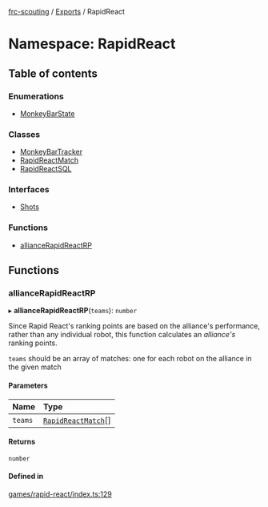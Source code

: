 [frc-scouting](../README.md) / [Exports](../modules.md) / RapidReact

# Namespace: RapidReact

## Table of contents

### Enumerations

- [MonkeyBarState](../enums/RapidReact.MonkeyBarState.md)

### Classes

- [MonkeyBarTracker](../classes/RapidReact.MonkeyBarTracker.md)
- [RapidReactMatch](../classes/RapidReact.RapidReactMatch.md)
- [RapidReactSQL](../classes/RapidReact.RapidReactSQL.md)

### Interfaces

- [Shots](../interfaces/RapidReact.Shots.md)

### Functions

- [allianceRapidReactRP](RapidReact.md#alliancerapidreactrp)

## Functions

### allianceRapidReactRP

▸ **allianceRapidReactRP**(`teams`): `number`

Since Rapid React's ranking points are based on the alliance's performance,
rather than any individual robot, this function calculates an *alliance's* ranking points.

`teams` should be an array of matches: one for each robot on the alliance in the given match

#### Parameters

| Name | Type |
| :------ | :------ |
| `teams` | [`RapidReactMatch`](../classes/RapidReact.RapidReactMatch.md)[] |

#### Returns

`number`

#### Defined in

[games/rapid-react/index.ts:129](https://github.com/BREAD5940/frc-scouting/blob/c1beda6/src/games/rapid-react/index.ts#L129)
